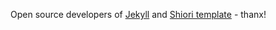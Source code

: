 Open source developers of [Jekyll](http://jekyllrb.com/) and [Shiori template](http://ellekasai.github.io/shiori/) - thanx!
